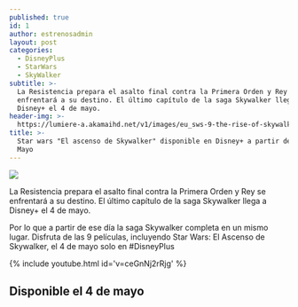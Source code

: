 ```yaml
---
published: true
id: 1
author: estrenosadmin
layout: post
categories:
  - DisneyPlus
  - StarWars
  - SkyWalker
subtitle: >-
  La Resistencia prepara el asalto final contra la Primera Orden y Rey se
  enfrentará a su destino. El último capítulo de la saga Skywalker llega a
  Disney+ el 4 de mayo.
header-img: >-
  https://lumiere-a.akamaihd.net/v1/images/eu_sws-9-the-rise-of-skywalker_ft_m_e116ee0e.jpeg?region=0,0,750,883
title: >-
  Star wars "El ascenso de Skywalker" disponible en Disney+ a partir del 4 de
  Mayo
---
```

![](https://lumiere-a.akamaihd.net/v1/images/eu_sws-9-the-rise-of-skywalker_ft_m_e116ee0e.jpeg?region=0,0,750,883)

La Resistencia prepara el asalto final contra la Primera Orden y Rey se enfrentará a su destino. El último capítulo de la saga Skywalker llega a Disney+ el 4 de mayo.

Por lo que a partir de ese día la saga Skywalker completa en un mismo lugar. Disfruta de las 9 películas, incluyendo Star Wars: El Ascenso de Skywalker, el 4 de mayo solo en #DisneyPlus

{% include youtube.html id='v=ceGnNj2rRjg'  %}

## Disponible el 4 de mayo
